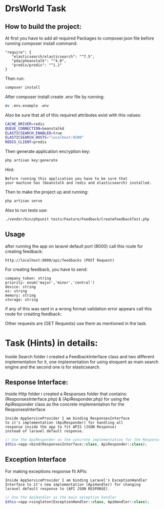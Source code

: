 # DrsWorld Task



## How to build the project:

At first you have to add all required Packages to 
composer.json file before running composer install command: 

```json{
"require": {
   "elasticsearch/elasticsearch": "^7.5",
   "pda/pheanstalk": "^4.0",
   "predis/predis": "^1.1"
}
```

Then run:

```bash
composer install
```

After composer install create .env file by running:

```bash
mv .env.example .env
```

Also be sure that all of this required attributes exist
with this values:

```bash
CACHE_DRIVER=redis
QUEUE_CONNECTION=beanstalkd
ELASTICSEARCH_ENABLED=true
ELASTICSEARCH_HOSTS="localhost:9200"
REDIS_CLIENT=predis
```

Then generate application encryption key:

```bash
php artisan key:generate
```

Hint:

```text
Before running this application you have to be sure that
your machine has (beanstalk and redis and elasticsearch) installed.
```

Then to make the project up and running:

```bash
php artisan serve
```

Also to run tests use:

```bash
./vendor/bin/phpunit tests/Feature/Feedback/CreateFeedbackTest.php
```

## Usage

after running the app on laravel default port (8000)
call this route for creating feedback:

```text
http://localhost:8000/api/feedbacks (POST Request)
```

For creating feedback,
you have to send:

```text
company_token: string
priority: enum('major','minor','central')
device: string
os: string
memory: string
storage: string
```

if any of this was sent in a wrong format 
validation error appears
call this route for creating feedback:

Other requests are (GET Requests) use them as mentioned in the task.

# Task (Hints) in details:

 Inside Search folder i created a FeedbackInterface class
 and two different implementation for it, one implementation
 for using eloquent as main search engine and the second
 one is for elasticsearch.

 ## Response Interface:
 Inside Http folder i created a Responses folder that
 contains: (ResponsesInterface.php) & (ApiResponder.php)
 for using the ApiResponder class as the concrete 
 implementation for the ResponsesInterface
 
 ```text
 Inside AppServiceProvider I am binding ResponsesInterface 
 to it's implementation (ApiResponder) for handling all 
 response inside the app to fit APIS (JSON Response)
 instead of laravel default response. 
 ```
 
 ```php
 // Use the ApiResponder as the concrete implementation for the ResponsesInterface
 $this->app->bind(ResponsesInterface::class, ApiResponder::class);
 ``` 
 
 ## Exception Interface
 
 For making exceptions response fit APIs:
 
 ```text
 Inside AppServiceProvider I am binding Laravel's ExceptionHandler 
 Interface to it's new implementation (ApiHandler) for changing 
 laravel default response to (API JSON RESPONSE). 
 ```
 
 ```php
// Use the ApiHandler as the main exception handler
$this->app->singleton(ExceptionHandler::class, ApiHandler::class);
 ``` 

 

